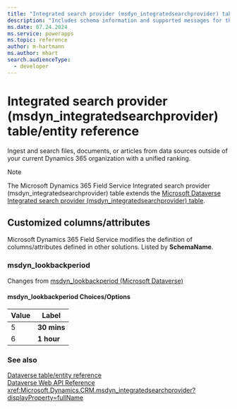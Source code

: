 ```yaml
---
title: "Integrated search provider (msdyn_integratedsearchprovider) table/entity reference (Microsoft Dynamics 365 Field Service)"
description: "Includes schema information and supported messages for the Integrated search provider (msdyn_integratedsearchprovider) table/entity with Microsoft Dynamics 365 Field Service."
ms.date: 07.24.2024
ms.service: powerapps
ms.topic: reference
author: m-hartmann
ms.author: mhart
search.audienceType: 
  - developer
---
```


# Integrated search provider (msdyn_integratedsearchprovider) table/entity reference

Ingest and search files, documents, or articles from data sources outside of your current Dynamics 365 organization with a unified ranking.

> [!NOTE]
> The Microsoft Dynamics 365 Field Service Integrated search provider (msdyn_integratedsearchprovider) table extends the [Microsoft Dataverse Integrated search provider (msdyn_integratedsearchprovider) table](/power-apps/developer/data-platform/reference/entities/msdyn_integratedsearchprovider).



## Customized columns/attributes

Microsoft Dynamics 365 Field Service modifies the definition of columns/attributes defined in other solutions. Listed by **SchemaName**.

### <a name="BKMK_msdyn_lookbackperiod"></a> msdyn_lookbackperiod

Changes from [msdyn_lookbackperiod (Microsoft Dataverse)](/power-apps/developer/data-platform/reference/entities/msdyn_integratedsearchprovider#BKMK_msdyn_lookbackperiod)

#### msdyn_lookbackperiod Choices/Options

|Value|Label|
|---|---|
|5|**30 mins**|
|6|**1 hour**|



### See also

[Dataverse table/entity reference](../about-entity-reference.md)  
[Dataverse Web API Reference](/power-apps/developer/data-platform/webapi/reference/about)   
<xref:Microsoft.Dynamics.CRM.msdyn_integratedsearchprovider?displayProperty=fullName>
